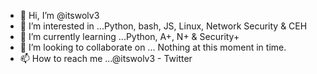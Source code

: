 - 👋 Hi, I’m @itswolv3
- 👀 I’m interested in ...Python, bash, JS, Linux, Network Security & CEH
- 🌱 I’m currently learning ...Python, A+, N+ & Security+
- 💞️ I’m looking to collaborate on ... Nothing at this moment in time.
- 📫 How to reach me ...@itswolv3 - Twitter

<!---
itswolv3/itswolv3 is a ✨ special ✨ repository because its `README.md` (this file) appears on your GitHub profile.
You can click the Preview link to take a look at your changes.
--->

